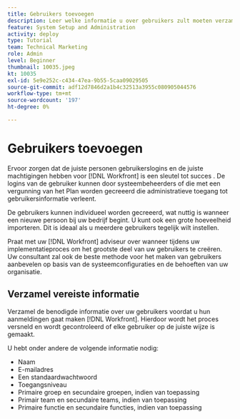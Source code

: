 ```yaml
---
title: Gebruikers toevoegen
description: Leer welke informatie u over gebruikers zult moeten verzamelen alvorens gebruikersprofielen tot stand te brengen.
feature: System Setup and Administration
activity: deploy
type: Tutorial
team: Technical Marketing
role: Admin
level: Beginner
thumbnail: 10035.jpeg
kt: 10035
exl-id: 5e9e252c-c434-47ea-9b55-5caa09029505
source-git-commit: adf12d7846d2a1b4c32513a3955c080905044576
workflow-type: tm+mt
source-wordcount: '197'
ht-degree: 0%

---
```


# Gebruikers toevoegen

Ervoor zorgen dat de juiste personen gebruikerslogins en de juiste machtigingen hebben voor [!DNL Workfront] is een sleutel tot succes . De logins van de gebruiker kunnen door systeembeheerders of die met een vergunning van het Plan worden gecreeerd die administratieve toegang tot gebruikersinformatie verleent.

De gebruikers kunnen individueel worden gecreeerd, wat nuttig is wanneer een nieuwe persoon bij uw bedrijf begint. U kunt ook een grote hoeveelheid importeren. Dit is ideaal als u meerdere gebruikers tegelijk wilt instellen.

Praat met uw [!DNL Workfront] adviseur over wanneer tijdens uw implementatieproces om het grootste deel van uw gebruikers te creëren. Uw consultant zal ook de beste methode voor het maken van gebruikers aanbevelen op basis van de systeemconfiguraties en de behoeften van uw organisatie.

## Verzamel vereiste informatie

Verzamel de benodigde informatie over uw gebruikers voordat u hun aanmeldingen gaat maken [!DNL Workfront]. Hierdoor wordt het proces versneld en wordt gecontroleerd of elke gebruiker op de juiste wijze is gemaakt.

U hebt onder andere de volgende informatie nodig:

* Naam
* E-mailadres
* Een standaardwachtwoord
* Toegangsniveau
* Primaire groep en secundaire groepen, indien van toepassing
* Primair team en secundaire teams, indien van toepassing
* Primaire functie en secundaire functies, indien van toepassing
